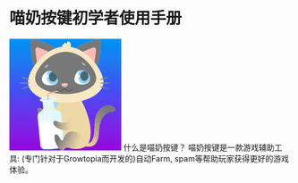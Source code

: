 # 喵奶按键初学者使用手册
<img src="https://github.com/MiaoNaiAnJian/Main/blob/master/PictureData/%E8%BD%AF%E4%BB%B6%E5%9B%BE%E6%A0%87.png" width="200" height="200" />
什么是喵奶按键？
喵奶按键是一款游戏辅助工具: (专门针对于Growtopia而开发的)自动Farm, spam等帮助玩家获得更好的游戏体验。
